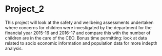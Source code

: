# Project_2
This project will look at the safety and wellbeing assessments undertaken where concerns for children were investigated by the department for the financial year 2015-16 and 2016-17 and compare this with the number of children are in the care of the CEO.
Bonus time permitting: look at data related to socio economic information and population data for more indepth analysis.

